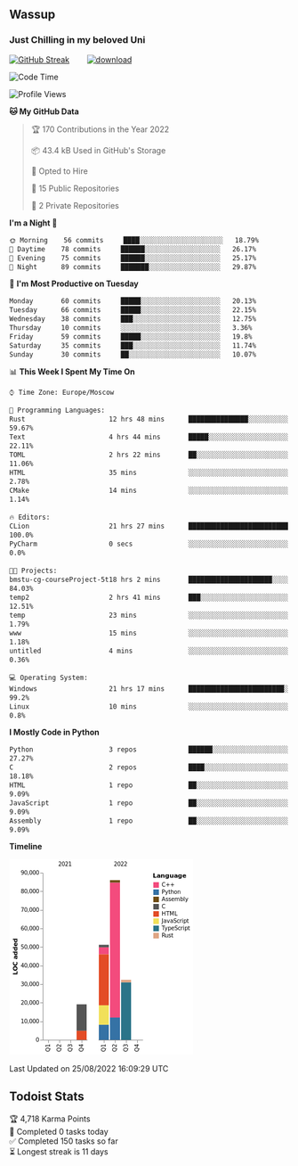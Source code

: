 ## Wassup 
### Just Chilling in my beloved Uni 

<!--
-->

[![GitHub Streak](http://github-readme-streak-stats.herokuapp.com?user=archeoss&theme=shades-of-purple&hide_border=true&date_format=j%20M%5B%20Y%5D)](https://git.io/streak-stats)&nbsp;&nbsp;&nbsp;&nbsp;&nbsp;&nbsp;&nbsp;&nbsp;[![download](https://user-images.githubusercontent.com/68448737/147796309-d8b65b1d-4dde-40d9-b03a-2b42aaa6cd43.jpeg)
](http://bmstu.ru/)

<!--START_SECTION:waka-->
![Code Time](http://img.shields.io/badge/Code%20Time-483%20hrs%2025%20mins-blue)

![Profile Views](http://img.shields.io/badge/Profile%20Views-1-blue)

**🐱 My GitHub Data** 

> 🏆 170 Contributions in the Year 2022
 > 
> 📦 43.4 kB Used in GitHub's Storage 
 > 
> 💼 Opted to Hire
 > 
> 📜 15 Public Repositories 
 > 
> 🔑 2 Private Repositories  
 > 
**I'm a Night 🦉** 

```text
🌞 Morning    56 commits     ████░░░░░░░░░░░░░░░░░░░░░   18.79% 
🌆 Daytime    78 commits     ██████░░░░░░░░░░░░░░░░░░░   26.17% 
🌃 Evening    75 commits     ██████░░░░░░░░░░░░░░░░░░░   25.17% 
🌙 Night      89 commits     ███████░░░░░░░░░░░░░░░░░░   29.87%

```
📅 **I'm Most Productive on Tuesday** 

```text
Monday       60 commits     █████░░░░░░░░░░░░░░░░░░░░   20.13% 
Tuesday      66 commits     █████░░░░░░░░░░░░░░░░░░░░   22.15% 
Wednesday    38 commits     ███░░░░░░░░░░░░░░░░░░░░░░   12.75% 
Thursday     10 commits     ░░░░░░░░░░░░░░░░░░░░░░░░░   3.36% 
Friday       59 commits     █████░░░░░░░░░░░░░░░░░░░░   19.8% 
Saturday     35 commits     ███░░░░░░░░░░░░░░░░░░░░░░   11.74% 
Sunday       30 commits     ██░░░░░░░░░░░░░░░░░░░░░░░   10.07%

```


📊 **This Week I Spent My Time On** 

```text
⌚︎ Time Zone: Europe/Moscow

💬 Programming Languages: 
Rust                     12 hrs 48 mins      ███████████████░░░░░░░░░░   59.67% 
Text                     4 hrs 44 mins       █████░░░░░░░░░░░░░░░░░░░░   22.11% 
TOML                     2 hrs 22 mins       ██░░░░░░░░░░░░░░░░░░░░░░░   11.06% 
HTML                     35 mins             ░░░░░░░░░░░░░░░░░░░░░░░░░   2.78% 
CMake                    14 mins             ░░░░░░░░░░░░░░░░░░░░░░░░░   1.14%

🔥 Editors: 
CLion                    21 hrs 27 mins      █████████████████████████   100.0% 
PyCharm                  0 secs              ░░░░░░░░░░░░░░░░░░░░░░░░░   0.0%

🐱‍💻 Projects: 
bmstu-cg-courseProject-5t18 hrs 2 mins       █████████████████████░░░░   84.03% 
temp2                    2 hrs 41 mins       ███░░░░░░░░░░░░░░░░░░░░░░   12.51% 
temp                     23 mins             ░░░░░░░░░░░░░░░░░░░░░░░░░   1.79% 
www                      15 mins             ░░░░░░░░░░░░░░░░░░░░░░░░░   1.18% 
untitled                 4 mins              ░░░░░░░░░░░░░░░░░░░░░░░░░   0.36%

💻 Operating System: 
Windows                  21 hrs 17 mins      ████████████████████████░   99.2% 
Linux                    10 mins             ░░░░░░░░░░░░░░░░░░░░░░░░░   0.8%

```

**I Mostly Code in Python** 

```text
Python                   3 repos             ██████░░░░░░░░░░░░░░░░░░░   27.27% 
C                        2 repos             ████░░░░░░░░░░░░░░░░░░░░░   18.18% 
HTML                     1 repo              ██░░░░░░░░░░░░░░░░░░░░░░░   9.09% 
JavaScript               1 repo              ██░░░░░░░░░░░░░░░░░░░░░░░   9.09% 
Assembly                 1 repo              ██░░░░░░░░░░░░░░░░░░░░░░░   9.09%

```


**Timeline**

![Chart not found](https://raw.githubusercontent.com/archeoss/archeoss/master/charts/bar_graph.png) 


 Last Updated on 25/08/2022 16:09:29 UTC
<!--END_SECTION:waka-->

## Todoist Stats

<!-- TODO-IST:START -->
🏆  4,718 Karma Points           
🌸  Completed 0 tasks today           
✅  Completed 150 tasks so far           
⏳  Longest streak is 11 days
<!-- TODO-IST:END -->
